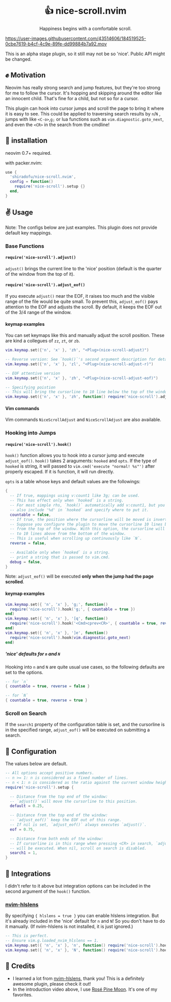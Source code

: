 <p align="center">
  <h1 align="center">👍 nice-scroll.nvim</h1>
</p>

<p align="center">
  Happiness begins with a comfortable scroll.
</p>

https://user-images.githubusercontent.com/43514606/184519525-0cbe7619-b4cf-4c9e-89fe-dd99884b7a92.mov

This is an alpha stage plugin, so it still may not be so 'nice'. Public API
might be changed.

## ✊ Motivation

Neovim has really strong search and jump features, but they're too strong for me
to follow the cursor. It's hopping and skipping around the editor like an
innocent child. That's fine for a child, but not so for a cursor.

This plugin can hook into cursor jumps and scroll the page to bring it where it
is easy to see. This could be applied to traversing search results by `n`/`N` ,
jumps with like `<C-o>`,`g;` or lua functions such as
`vim.diagnostic.goto_next`, and even the `<CR>` in the search from the cmdline!

## 👋 installation

neovim 0.7+ required.

with packer.nvim:

```lua
use {
  'shiradofu/nice-scroll.nvim',
  config = function()
    require('nice-scroll').setup {}
  end,
}
```

## ✌️ Usage

Note: The configs below are just examples. This plugin does not provide default
key mappings.

### Base Functions

#### `require('nice-scroll').adjust()`

`adjust()` brings the current line to the 'nice' position (default is the
quarter of the window from the top of it).

#### `require('nice-scroll').adjust_eof()`

If you execute `adjust()` near the EOF, it raises too much and the visible range
of the file would be quite small. To prevent this, `adjust_eof()` pays attention
to the EOF and adjusts the scroll. By default, it keeps the EOF out of the 3/4
range of the window.

#### keymap examples

You can set keymaps like this and manually adjust the scroll position. These are
kind a collegues of `zz`, `zt`, or `zb`.

```lua
vim.keymap.set({'n', 'x' }, 'zh', "<Plug>(nice-scroll-adjust)")

-- Reverse version: See `hook()`'s second argument description for details.
vim.keymap.set({'n', 'x' }, 'zl', "<Plug>(nice-scroll-adjust-r)")

-- EOF attentive version
vim.keymap.set({'n', 'x' }, 'zh', "<Plug>(nice-scroll-adjust-eof)")

-- Specifying poistion
-- This will bring the cursorline to 10 line below the top of the window
vim.keymap.set({'n', 'x' }, 'zh', function() require('nice-scroll').adjust(10) end)
```

#### Vim commands

Vim commands `NiceScrollAdjust` and `NiceScrollAdjust` are also available.

### Hooking into Jumps

#### `require('nice-scroll').hook()`

`hook()` function allows you to hook into a cursor jump and execute
`adjust_eof()`. `hook()` takes 2 araguments: `hooked` and `opts`. If the type of
`hooked` is string, it will passed to `vim.cmd('execute "normal! %s"')` after
properly escaped. If it is function, it will run directly.

`opts` is a table whose keys and default values are the followings:

```lua
{
  -- If true, mappings using v:count1 like 3g; can be used.
  -- This has effect only when `hooked` is a string.
  -- For most simple rhs, `hook()` automatically add v:count1, but you can
  -- also include '%d' in `hooked` and specify where to put it.
  countable = false,
  -- If true, the position where the cursorline will be moved is inverted.
  -- Suppose you configure the plugin to move the cursorline 10 lines below
  -- from the top of the window. With this option, the cursorline will be moved
  -- to 10 lines above from the bottom of the window.
  -- This is useful when scrolling up continuously like `N`.
  reverse = false,

  -- Available only when `hooked` is a string.
  -- print a string that is passed to vim.cmd.
  debug = false,
}
```

Note: `adjust_eof()` will be executed **only when the jump had the page
scrolled**.

#### keymap examples

```lua
vim.keymap.set({ 'n', 'x' }, 'g;', function()
  require('nice-scroll').hook('g;', { countable = true })
end)
vim.keymap.set({ 'n', 'x' }, '[q', function()
  require('nice-scroll').hook('<Cmd>cprev<CR>', { countable = true, reverse = true })
end)
vim.keymap.set({ 'n', 'x' }, ']e', function()
  require('nice-scroll').hook(vim.diagnostic.goto_next)
end)
```

##### 'nice' defaults for `n` and `N`

Hooking into `n` and `N` are quite usual use cases, so the following defaults
are set to the options.

```lua
-- for `n`
{ countable = true, reverse = false }

-- for `N`
{ countable = true, reverse = true }
```

### Scroll on Search

If the `search1` property of the configuration table is set, and the cursorline
is in the specified range, `adjust_eof()` will be executed on submitting a
search.

## 💪 Configuration

The values below are default.

```lua
-- All options accept positive numbers.
-- n >= 1: n is considered as a fixed number of lines.
-- n < 1: n is considered as the ratio against the current window height.
require('nice-scroll').setup {

  -- Distance from the top end of the window:
  -- `adjust()` will move the cursorline to this position.
  default = 0.25,

  -- Distance from the top end of the window:
  -- `adjust_eof()` keep the EOF out of this range.
  -- If nil is set, `adjust_eof()` always executes `adjust()`.
  eof = 0.75,

  -- Distance from both ends of the window:
  -- If cursorline is in this range when pressing <CR> in search, `adjust_eof()`
  -- will be executed. When nil, scroll on search is disabled.
  search1 = 1,
}
```

## 🤝 Integrations

I didn't refer to it above but integration options can be included in the second
argument of the `hook()` function.

### [nvim-hlslens](https://github.com/kevinhwang91/nvim-hlslens/)

By specifying `{ hlslens = true }` you can enable hlslens integration. But it's
already included in the 'nice' default for `n` and `N`! So you don't have to do
it manually. (If nvim-hlslens is not installed, it is just ignored.)

```lua
-- This is perfect.
-- Ensure vim.g.loaded_nvim_hlslens == 1.
vim.keymap.set({ 'n', 'x' }, 'n', function() require('nice-scroll').hook('n') end)
vim.keymap.set({ 'n', 'x' }, 'N', function() require('nice-scroll').hook('N') end)
```

## 🙏 Credits

- I learned a lot from
  [nvim-hlslens](https://github.com/kevinhwang91/nvim-hlslens/), thank you! This
  is a definitely awesome plugin, please check it out!
- In the introduction video above, I use
  [Rosé Pine Moon](https://github.com/rose-pine/neovim). It's one of my
  favorites.
